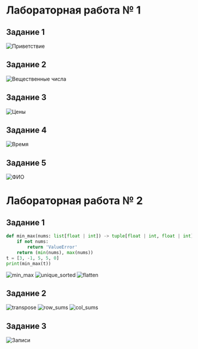 # Лабораторная работа № 1

## Задание 1
![Приветствие](./images/lab01/01.png)

## Задание 2
![Вещественные числа](./images/lab01/02.png)

## Задание 3 
![Цены](./images/lab01/03.png)

## Задание 4
![Время](./images/lab01/04.png)

## Задание 5 
![ФИО](./images/lab01/05.png)


# Лабораторная работа № 2

## Задание 1
```python
def min_max(nums: list[float | int]) -> tuple[float | int, float | int]:
    if not nums:
        return 'ValueError'
    return (min(nums), max(nums))
t = [3, -1, 5, 5, 0]
print(min_max(t))
```
![min_max](./images/lab02/1.1_arrays.png)
![unique_sorted](./images/lab02/1.2_arrays.png)
![flatten](./images/lab02/1.3_arrays.png)

## Задание 2
![transpose](./images/lab02/2.1_matrix.png)
![row_sums](./images/lab02/2.2_matrix.png)
![col_sums](./images/lab02/2.3_matrix.png)

## Задание 3
![Записи](./images/lab02/typles.png)
